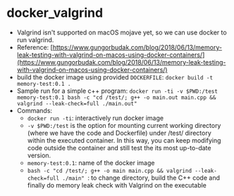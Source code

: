 # docker_valgrind

- Valgrind isn't supported on macOS mojave yet, so we can use docker to run valgrind.
- Reference: [https://www.gungorbudak.com/blog/2018/06/13/memory-leak-testing-with-valgrind-on-macos-using-docker-containers/](https://www.gungorbudak.com/blog/2018/06/13/memory-leak-testing-with-valgrind-on-macos-using-docker-containers/)
- build the docker image using provided `DOCKERFILE`:
  `docker build -t memory-test:0.1 .`
- Sample run for a simple c++ program:
  `docker run -ti -v $PWD:/test memory-test:0.1 bash -c "cd /test/; g++ -o main.out main.cpp && valgrind --leak-check=full ./main.out"`
- Commands:
  - `docker run -ti`: interactively run docker image
  - `-v $PWD:/test`  is the option for mounting current working directory (where we have the code and Dockerfile) under /test/ directory within the executed container. In this way, you can keep modifying code outside the container and still test the its most up-to-date version.
  - `memory-test:0.1`: name of the docker image
  - `bash -c "cd /test/; g++ -o main main.cpp && valgrind --leak-check=full ./main" `:  to change directory, build the C++ code and finally do memory leak check with Valgrind on the executable
